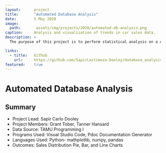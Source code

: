 ```yaml
---
layout:      project
title:       "Automated Database Analysis"
date:        5 May 2020
image:
  path:       assets/img/projects/2020/automated-db-analysis.png
caption:     Analysis and visualization of trends in car sales data.
description: >
  The purpose of this project is to perform statistical analysis on a database of car dealership sales and produce key numerical data using Python. With this data, infographics depicting sales distribution based on different criteria are produced and reasonable assumptions about the total population can be made.

links:
  - title:   Github
    url:     https://github.com/SapirLastimoza-Dooley/database_analysis
featured:    true
---
```

# Automated Database Analysis

## Summary
* Project Lead: Sapir Carlo Dooley
* Project Members: Grant Tober, Tanner Hansard
* Data Source: TAMU Programming I
* Programs Used: Visual Studio Code, Pdoc Documentation Generator
* Languages Used: Python- mathplotlib, numpy, pandas
* Outcomes: Sales Distribution Pie, Bar, and Line Charts

